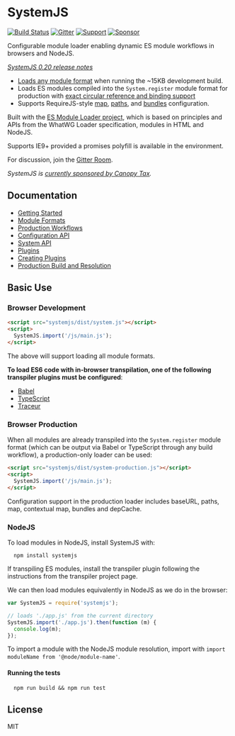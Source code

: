 SystemJS
========

[![Build Status][travis-image]][travis-url]
[![Gitter](https://badges.gitter.im/Join%20Chat.svg)](https://gitter.im/systemjs/systemjs?utm_source=badge&utm_medium=badge&utm_campaign=pr-badge&utm_content=badge)
[![Support](https://supporterhq.com/api/b/33df4abbec4d39260f49015d2457eafe/SystemJS)](https://supporterhq.com/support/33df4abbec4d39260f49015d2457eafe/SystemJS)
[![Sponsor](https://cdn.canopytax.com/images/canopy-sponsorship.svg)](https://canopytax.github.io/post/systemjs-sponsorship/?utm_source=systemjs)

Configurable module loader enabling dynamic ES module workflows in browsers and NodeJS.

_[SystemJS 0.20 release notes](https://github.com/systemjs/systemjs/releases/tag/0.20.0)_

* [Loads any module format](docs/module-formats.md) when running the ~15KB development build.
* Loads ES modules compiled into the `System.register` module format for production with [exact circular reference and binding support](https://github.com/ModuleLoader/es6-module-loader/blob/v0.17.0/docs/circular-references-bindings.md)
* Supports RequireJS-style [map](docs/getting-started.md#map-config), [paths](https://github.com/ModuleLoader/es6-module-loader/blob/master/docs/loader-config.md#paths-implementation), and [bundles](docs/production-workflows.md#bundle-extension) configuration.

Built with the [ES Module Loader project](https://github.com/ModuleLoader/es-module-loader), which is based on principles and APIs from the WhatWG Loader specification, modules in HTML and NodeJS.

Supports IE9+ provided a promises polyfill is available in the environment.

For discussion, join the [Gitter Room](https://gitter.im/systemjs/systemjs).

_SystemJS is [currently sponsored by Canopy Tax](https://canopytax.github.io/post/systemjs-sponsorship/?utm_source=systemjs)._

Documentation
---

* [Getting Started](docs/getting-started.md)
* [Module Formats](docs/module-formats.md)
* [Production Workflows](docs/production-workflows.md)
* [Configuration API](docs/config-api.md)
* [System API](docs/system-api.md)
* [Plugins](docs/plugins.md)
* [Creating Plugins](docs/creating-plugins.md)
* [Production Build and Resolution](docs/production-build.md)

Basic Use
---

### Browser Development

```html
<script src="systemjs/dist/system.js"></script>
<script>
  SystemJS.import('/js/main.js');
</script>
```

The above will support loading all module formats.

**To load ES6 code with in-browser transpilation, one of the following transpiler plugins must be configured**:

* [Babel](https://github.com/systemjs/plugin-babel)
* [TypeScript](https://github.com/frankwallis/plugin-typescript)
* [Traceur](http://github.com/systemjs/plugin-traceur)

### Browser Production

When all modules are already transpiled into the `System.register` module format (which can be output via Babel or TypeScript through any build workflow), a production-only loader can be used:

```html
<script src="systemjs/dist/system-production.js"></script>
<script>
  SystemJS.import('/js/main.js');
</script>
```

Configuration support in the production loader includes baseURL, paths, map, contextual map, bundles and depCache.

### NodeJS

To load modules in NodeJS, install SystemJS with:

```
  npm install systemjs
```

If transpiling ES modules, install the transpiler plugin following the instructions from the transpiler project page.

We can then load modules equivalently in NodeJS as we do in the browser:

```javascript
var SystemJS = require('systemjs');

// loads './app.js' from the current directory
SystemJS.import('./app.js').then(function (m) {
  console.log(m);
});
```

To import a module with the NodeJS module resolution, import with `import moduleName from '@node/module-name'`.

#### Running the tests

```
  npm run build && npm run test
```

License
---

MIT

[travis-url]: https://travis-ci.org/systemjs/systemjs
[travis-image]: https://travis-ci.org/systemjs/systemjs.svg?branch=master

